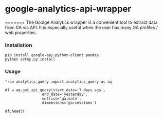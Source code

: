 # google-analytics-api-wrapper
=======
The Goolge Analytics wrapper is a convenient tool to extract data from GA via API. It is especially useful when the user has many GA profiles / web properties.

### Installation
    
    pip install google-api-python-client pandas
    python setup.py install
    
### Usage
    
    from analytics_query import analytics_query as aq
    
    df = aq.get_api_query(start_date='7 days ago',
                     end_date='yesterday',
                     metrics='ga:date',
                     dimensions='ga:sessions')
    
    df.head()
    